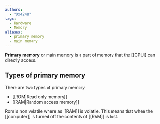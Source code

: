 ```yaml
---
authors: 
  - "0x4248"
tags:
  - Hardware
  - Memory
aliases:
  - primary memory
  - main memory
---
```

**Primary memory** or main memory is a part of memory that the [[CPU]] can directly access. 
## Types of primary memory
There are two types of primary memory
- [[ROM|Read only memory]]
- [[RAM|Random access memory]]

Rom is non volatile where as [[RAM]] is volatile. This means that when the [[computer]] is turned off the contents of [[RAM]] is lost.